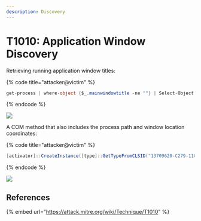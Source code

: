 ```yaml
---
description: Discovery
---
```


# T1010: Application Window Discovery

Retrieving running application window titles:

{% code title="attacker@victim" %}
```csharp
get-process | where-object {$_.mainwindowtitle -ne ""} | Select-Object mainwindowtitle
```
{% endcode %}

![](../../.gitbook/assets/window-titles.png)

A COM method that also includes the process path and window location coordinates:

{% code title="attacker@victim" %}
```csharp
[activator]::CreateInstance([type]::GetTypeFromCLSID("13709620-C279-11CE-A49E-444553540000")).windows()
```
{% endcode %}

![](../../.gitbook/assets/annotation-2019-06-18-224603.png)

## References

{% embed url="https://attack.mitre.org/wiki/Technique/T1010" %}



